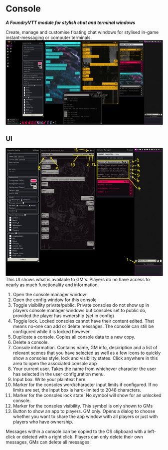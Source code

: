 # Console
***A FoundryVTT module for stylish chat and terminal windows***

Create, manage and customise floating chat windows for stylised in-game instant-messaging or computer terminals.
![example](https://raw.githubusercontent.com/TaureHorn/FoundryVTT_ChatConsole/main/screenshot.png)

## UI
![ui](https://raw.githubusercontent.com/TaureHorn/FoundryVTT_ChatConsole/main/ui.png)
This UI shows what is available to GM's. Players do no have access to nearly as much functionality and information.

1. Open the console manager window
2. Open the config window for this console
3. Toggle visibility private/public. Private consoles do not show up in players console manager windows but consoles set to public do, provided the player has ownership (set in config)
4. Toggle lock. Locked consoles cannot have their content edited. That means no-one can add or delete messages. The console can still be configured while it is locked however.
5. Duplicate a console. Copies all console data to a new copy.
6. Delete a console.
7. Console information. Contains name, GM info, description and a list of relevant scenes that you have selected as well as a few icons to quickly show a consoles style, lock and visibility states. Click anywhere in this area to open the associated console app
8. Your current user. Takes the name from whichever character the user has selected in the user configuration menu.
9. Input box. Write your plaintext here.
10. Marker for the consoles word/character input limits if configured. If no limits are set, the input box is hard-limited to 2048 characters.
11. Marker for the consoles lock state. No symbol will show for an unlocked console.
12. Marker for the consoles visibility. This symbol is only shown to GMs
13. Button to show an app to players. GM only. Opens a dialog to choose whether you want to share the app window with all players or just with players who have ownership.

Messages within a console can be copied to the OS clipboard with a left-click or deleted with a right click. Players can only delete their own messages, GMs can delete all messages.
